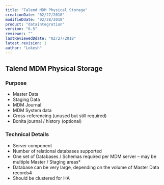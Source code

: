 ```yaml
---
title: "Talend MDM Physical Storage"
creationDate: "02/27/2018"
modifieDdate: "02/28/2018"
product: "dataintegration"
version: "6.5"
reviewer: ""
lastReviewedDdate: "02/27/2018"
latest.revision: 1
author: "Lokesh"
---
```


## Talend MDM Physical Storage

### Purpose
- Master Data
- Staging Data
- MDM Journal 
- MDM System data
- Cross-referencing (unused but still required)
- Bonita journal / history (optional)

### Technical Details
- Server component
- Number of relational databases supported
- One set of Databases / Schemas required per MDM server – may be multiple Master / Staging areas*
- Database can be very large, depending on the volume of Master Data records4
- Should be clustered for HA

